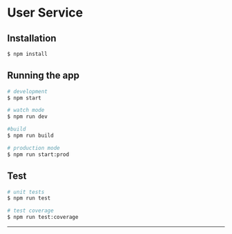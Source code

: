 # User Service

## Installation

```bash
$ npm install
```

## Running the app

```bash
# development
$ npm start

# watch mode
$ npm run dev

#build 
$ npm run build

# production mode
$ npm run start:prod
```

## Test

```bash
# unit tests
$ npm run test

# test coverage
$ npm run test:coverage
```
---
